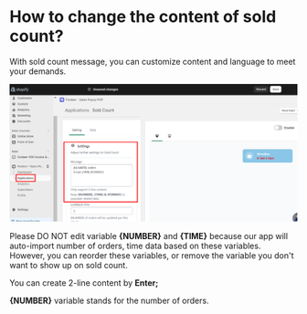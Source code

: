 # How to change the content of sold count?

With sold count message, you can customize content and language to meet your demands. 

![Untitled](How%20to%20change%20the%20content%20of%20sold%20count%20b7eba5f9101a49bbab5fbfcf5a8db654/Untitled.png)

Please DO NOT edit variable **{NUMBER}** and **{TIME}** because our app will auto-import number of orders, time data based on these variables. However, you can reorder these variables, or remove the variable you don't want to show up on sold count.

You can create 2-line content by **Enter;**

**{NUMBER}** variable stands for the number of orders.